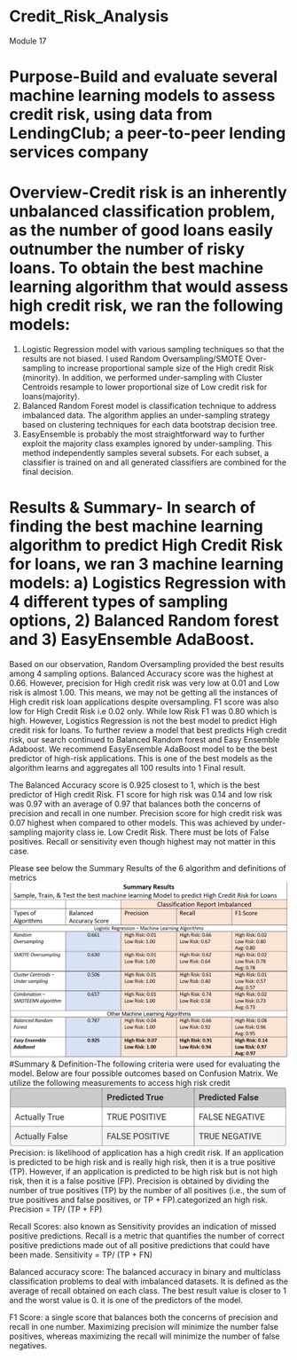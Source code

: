 # Credit_Risk_Analysis
Module 17
# Purpose-Build and evaluate several machine learning models to assess credit risk, using data from LendingClub; a peer-to-peer lending services company

# Overview-Credit risk is an inherently unbalanced classification problem, as the number of good loans easily outnumber the number of risky loans. To obtain the best machine learning algorithm that would assess high credit risk, we ran the following models:

1) Logistic Regression model with various sampling techniques so that the results are not biased. I used Random Oversampling/SMOTE Over-sampling to increase proportional sample size of the High credit Risk (minority). In addition, we performed under-sampling with Cluster Centroids resample to lower proportional size of Low credit risk for loans(majority).
2) Balanced Random Forest model is classification technique to address imbalanced data. The algorithm applies an under-sampling strategy based on clustering techniques for each data bootstrap decision tree.
3) EasyEnsemble is probably the most straightforward way to further exploit the majority class examples ignored by under-sampling. This method independently samples several subsets. For each subset, a classifier is trained on and all generated classifiers are combined for the final decision.

# Results & Summary- In search of finding the best machine learning algorithm to predict High Credit Risk for loans, we ran 3 machine learning models: a) Logistics Regression with 4 different types of sampling options, 2) Balanced Random forest and 3) EasyEnsemble AdaBoost.

Based on our observation, Random Oversampling provided the best results among 4 sampling options. Balanced Accuracy score was the highest at 0.66. However, precision for High credit risk was very low at 0.01 and Low risk is almost 1.00. This means, we may not be getting all the instances of High credit risk loan applications despite oversampling. F1 score was also low for High Credit Risk i.e 0.02 only. While low Risk F1 was 0.80 which is high. However, Logistics Regression is not the best model to predict High credit risk for loans.
To further review a model that best predicts High credit risk, our search continued to Balanced Random forest and Easy Ensemble Adaboost.
We recommend EasyEnsemble AdaBoost model to be the best predictor of high-risk applications. This is one of the best models as the algorithm learns and aggregates all 100 results into 1 Final result.

The Balanced Accuracy score is 0.925 closest to 1, which is the best predictor of High credit Risk. F1 score for high risk was 0.14 and low risk was 0.97 with an average of 0.97 that balances both the concerns of precision and recall in one number. Precision score for high credit risk was 0.07 highest when compared to other models. This was achieved by under-sampling majority class ie. Low Credit Risk. There must be lots of False positives. Recall or sensitivity even though highest may not matter in this case.

Please see below the Summary Results of the 6 algorithm and definitions of metrics
![GitHub Graph](https://github.com/tpatel0107/Credit_Risk_Analysis/blob/main/Summary%20Results.PNG?raw=true)
#Summary & Definition-The following criteria were used for evaluating the model. Below are four possible outcomes based on Confusion Matrix. We utilize the following measurements to access high risk credit
![GitHub Graph](https://github.com/tpatel0107/Credit_Risk_Analysis/blob/main/Results.PNG?raw=true)
Precision: is likelihood of application has a high credit risk. If an application is predicted to be high risk and is really high risk, then it is a true positive (TP). However, if an application is predicted to be high risk but is not high risk, then it is a false positive (FP).
Precision is obtained by dividing the number of true positives (TP) by the number of all positives (i.e., the sum of true positives and false positives, or TP + FP).categorized an high risk. Precision = TP/ (TP + FP)

Recall Scores: also known as Sensitivity provides an indication of missed positive predictions. Recall is a metric that quantifies the number of correct positive predictions made out of all positive predictions that could have been made. Sensitivity = TP/ (TP + FN)

Balanced accuracy score: The balanced accuracy in binary and multiclass classification problems to deal with imbalanced datasets. It is defined as the average of recall obtained on each class. The best result value is closer to 1 and the worst value is 0. it is one of the predictors of the model.

F1 Score: a single score that balances both the concerns of precision and recall in one number. Maximizing precision will minimize the number false positives, whereas maximizing the recall will minimize the number of false negatives.
